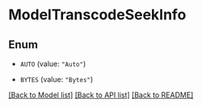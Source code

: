 # ModelTranscodeSeekInfo

## Enum


* `AUTO` (value: `"Auto"`)

* `BYTES` (value: `"Bytes"`)


[[Back to Model list]](../README.md#documentation-for-models) [[Back to API list]](../README.md#documentation-for-api-endpoints) [[Back to README]](../README.md)


